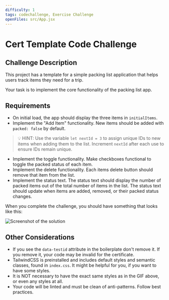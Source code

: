 ```yaml
---
difficulty: 1
tags: codechallenge, Exercise Challenge
openFiles: src/App.jsx
---
```


# Cert Template Code Challenge

## Challenge Description

This project has a template for a simple packing list application that helps users track items they need for a trip.

Your task is to implement the core functionality of the packing list app.

## Requirements

- On initial load, the app should display the three items in `initialItems`.
- Implement the "Add Item" functionality. New items should be added with `packed: false` by default.

> 💡 HINT: Use the variable `let nextId = 3` to assign unique IDs to new items when adding them to the list. Increment `nextId` after each use to ensure IDs remain unique.

- Implement the toggle functionality. Make checkboxes functional to toggle the packed status of each item.
- Implement the delete functionality. Each items delete button should remove that item from the list.
- Implement the status text. The status text should display the number of packed items out of the total number of items in the list. The status text should update when items are added, removed, or their packed status changes.

When you complete the challenge, you should have something that looks like this:

![Screenshot of the solution](./screenshot.gif)

## Other Considerations

- If you see the `data-testid` attribute in the boilerplate don't remove it. If you remove it, your code may be invalid for the certificate.
- TailwindCSS is preinstalled and includes default styles and semantic classes, found in `index.css`. It might be helpful for you, if you want to have some styles.
- It is NOT necessary to have the exact same styles as in the GIF above, or even any styles at all.
- Your code will be linted and must be clean of anti-patterns. Follow best practices.
